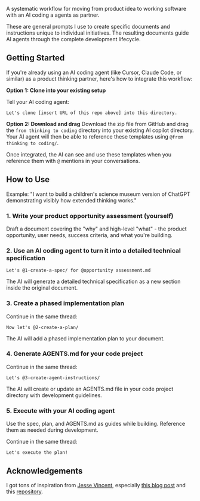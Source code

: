 A systematic workflow for moving from product idea to working software with an AI coding a agents as partner.

These are general prompts I use to create specific documents and instructions unique to individual initiatives. The resulting documents guide AI agents through the complete development lifecycle.

## Getting Started

If you're already using an AI coding agent (like Cursor, Claude Code, or similar) as a product thinking partner, here's how to integrate this workflow:

**Option 1: Clone into your existing setup**

Tell your AI coding agent:
```
Let's clone [insert URL of this repo above] into this directory.
```

**Option 2: Download and drag**
Download the zip file from GitHub and drag the `from thinking to coding` directory into your existing AI copilot directory. Your AI agent will then be able to reference these templates using `@from thinking to coding/`.

Once integrated, the AI can see and use these templates when you reference them with `@` mentions in your conversations.

## How to Use

Example: "I want to build a children's science museum version of ChatGPT demonstrating visibly how extended thinking works."

### 1. Write your product opportunity assessment (yourself)

Draft a document covering the "why" and high-level "what" - the product opportunity, user needs, success criteria, and what you're building.

### 2. Use an AI coding agent to turn it into a detailed technical specification

```
Let's @1-create-a-spec/ for @opportunity assessment.md
```

The AI will generate a detailed technical specification as a new section inside the original document.

### 3. Create a phased implementation plan

Continue in the same thread:

```
Now let's @2-create-a-plan/
```

The AI will add a phased implementation plan to your document.

### 4. Generate AGENTS.md for your code project

Continue in the same thread:

```
Let's @3-create-agent-instructions/
```

The AI will create or update an AGENTS.md file in your code project directory with development guidelines.

### 5. Execute with your AI coding agent

Use the spec, plan, and AGENTS.md as guides while building. Reference them as needed during development.

Continue in the same thread:

```
Let's execute the plan!
```

## Acknowledgements

I got tons of inspiration from [Jesse Vincent](https://github.com/obra), especially [this blog post](https://blog.fsck.com/2025/10/05/how-im-using-coding-agents-in-september-2025/) and this [repository](https://github.com/obra/superpowers).